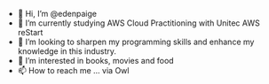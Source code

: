 - 👋 Hi, I’m @edenpaige
- 🌱 I’m currently studying AWS Cloud Practitioning with Unitec AWS reStart
- 💞️ I’m looking to sharpen my programming skills and enhance my knowledge in this industry. 
- 👀 I’m interested in books, movies and food
- 📫 How to reach me ... via Owl

<!---
edenpaige/edenpaige is a ✨ special ✨ repository because its `README.md` (this file) appears on your GitHub profile.
You can click the Preview link to take a look at your changes.
--->
